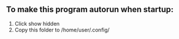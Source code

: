 ## To make this program autorun when startup:
1. Click show hidden
2. Copy this folder to /home/user/.config/
